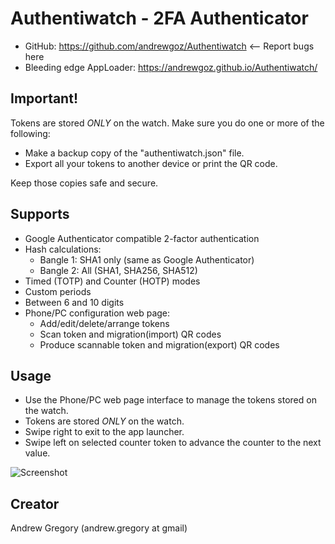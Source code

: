 # Authentiwatch - 2FA Authenticator

* GitHub: https://github.com/andrewgoz/Authentiwatch <-- Report bugs here
* Bleeding edge AppLoader: https://andrewgoz.github.io/Authentiwatch/

## Important!

Tokens are stored *ONLY* on the watch. Make sure you do one or more of the following:

* Make a backup copy of the "authentiwatch.json" file.
* Export all your tokens to another device or print the QR code.

Keep those copies safe and secure.

## Supports

* Google Authenticator compatible 2-factor authentication
* Hash calculations:
  * Bangle 1: SHA1 only (same as Google Authenticator)
  * Bangle 2: All (SHA1, SHA256, SHA512)
* Timed (TOTP) and Counter (HOTP) modes
* Custom periods
* Between 6 and 10 digits
* Phone/PC configuration web page:
  * Add/edit/delete/arrange tokens
  * Scan token and migration(import) QR codes
  * Produce scannable token and migration(export) QR codes

## Usage

* Use the Phone/PC web page interface to manage the tokens stored on the watch.
* Tokens are stored *ONLY* on the watch.
* Swipe right to exit to the app launcher.
* Swipe left on selected counter token to advance the counter to the next value.

![Screenshot](screenshot.png)

## Creator

Andrew Gregory (andrew.gregory at gmail)
